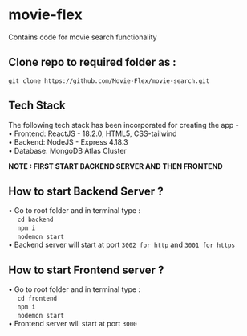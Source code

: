 # movie-flex
Contains code for movie search functionality
## Clone repo to required folder as :
`git clone https://github.com/Movie-Flex/movie-search.git`
## Tech Stack
The following tech stack has been incorporated for creating the app - <br>
• Frontend: ReactJS - 18.2.0, HTML5, CSS-tailwind <br>
• Backend: NodeJS - Express 4.18.3 <br>
• Database: MongoDB Atlas Cluster <br>


<b>NOTE : FIRST START BACKEND SERVER AND THEN FRONTEND </b> 

## How to start Backend Server ?
• Go to root folder and in terminal type : <br>
  &emsp; `cd backend` <br>
  &emsp; `npm i` <br>
  &emsp; `nodemon start` <br>
• Backend server will start at port `3002 for http` and `3001 for https`


## How to start Frontend server ?
• Go to root folder and in terminal type : <br>
  &emsp; `cd frontend` <br>
  &emsp; `npm i` <br>
  &emsp; `nodemon start` <br>
• Frontend server will start at port `3000`
